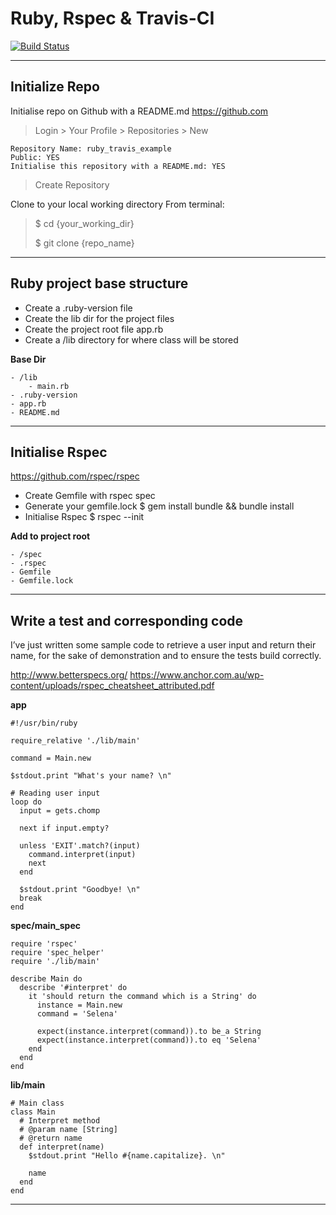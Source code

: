 # Ruby, Rspec & Travis-CI
[![Build Status](https://travis-ci.org/SelenaSmall/ruby_travis.svg?branch=master)](https://travis-ci.org/SelenaSmall/ruby_travis)

***

## Initialize Repo
Initialise repo on Github with a README.md https://github.com

> Login > Your Profile > Repositories > New

	Repository Name: ruby_travis_example
	Public: YES
	Initialise this repository with a README.md: YES

> Create Repository

Clone to your local working directory
From terminal:

> $ cd {your_working_dir}
>
> $ git clone {repo_name}

***

## Ruby project base structure

* Create a .ruby-version file
* Create the lib dir for the project files
* Create the project root file app.rb
* Create a /lib directory for where class will be stored

__Base Dir__

```
- /lib
	- main.rb
- .ruby-version
- app.rb
- README.md
```

***

## Initialise Rspec

https://github.com/rspec/rspec

* Create Gemfile with rspec spec
* Generate your gemfile.lock $ gem install bundle && bundle install
* Initialise Rspec $ rspec --init

__Add to project root__

```
- /spec
- .rspec
- Gemfile
- Gemfile.lock
```
***

## Write a test and corresponding code

I’ve just written some sample code to retrieve a user input and return their name, for the sake of demonstration and to ensure the tests build correctly.

http://www.betterspecs.org/
https://www.anchor.com.au/wp-content/uploads/rspec_cheatsheet_attributed.pdf

__app__
```
#!/usr/bin/ruby

require_relative './lib/main'

command = Main.new

$stdout.print "What's your name? \n"

# Reading user input
loop do
  input = gets.chomp

  next if input.empty?

  unless 'EXIT'.match?(input)
    command.interpret(input)
    next
  end

  $stdout.print "Goodbye! \n"
  break
end
```

__spec/main_spec__
```
require 'rspec'
require 'spec_helper'
require './lib/main'

describe Main do
  describe '#interpret' do
    it 'should return the command which is a String' do
      instance = Main.new
      command = 'Selena'

      expect(instance.interpret(command)).to be_a String
      expect(instance.interpret(command)).to eq 'Selena'
    end
  end
end
```

__lib/main__
```
# Main class
class Main
  # Interpret method
  # @param name [String]
  # @return name
  def interpret(name)
    $stdout.print "Hello #{name.capitalize}. \n"

    name
  end
end
```

***
